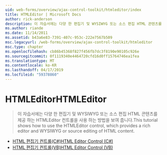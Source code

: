 ```yaml
---
uid: web-forms/overview/ajax-control-toolkit/htmleditor/index
title: HTMLEditor | Microsoft Docs
author: rick-anderson
description: 이 자습서에는 다양 한 편집기 및 WYSIWYG 또는 소스 편집 HTML 콘텐츠를 제공 하는 HTMLEditor 컨트롤을 사용 하는 방법을 보여 줍니다.
ms.author: riande
ms.date: 11/14/2011
ms.assetid: b43a6e83-7391-407c-953c-222e7567b509
msc.legacyurl: /web-forms/overview/ajax-control-toolkit/htmleditor
msc.type: chapter
ms.openlocfilehash: cb86b45368f827f456fb7dc3f8190e90105c926e
ms.sourcegitcommit: 0f1119340e4464720cfd16d0ff15764746ea1fea
ms.translationtype: MT
ms.contentlocale: ko-KR
ms.lasthandoff: 04/17/2019
ms.locfileid: "59378860"
---
```

# <a name="htmleditor"></a><span data-ttu-id="ef76e-103">HTMLEditor</span><span class="sxs-lookup"><span data-stu-id="ef76e-103">HTMLEditor</span></span>

> <span data-ttu-id="ef76e-104">이 자습서에는 다양 한 편집기 및 WYSIWYG 또는 소스 편집 HTML 콘텐츠를 제공 하는 HTMLEditor 컨트롤을 사용 하는 방법을 보여 줍니다.</span><span class="sxs-lookup"><span data-stu-id="ef76e-104">This tutorial shows how to use the HTMLEditor control, which provides a rich editor and WYSIWYG or source editing of HTML content.</span></span>


- [<span data-ttu-id="ef76e-105">HTML 편집기 컨트롤(C#)</span><span class="sxs-lookup"><span data-stu-id="ef76e-105">HTML Editor Control (C#)</span></span>](how-do-i-use-the-html-editor-control-cs.md)
- [<span data-ttu-id="ef76e-106">HTML 편집기 컨트롤(VB)</span><span class="sxs-lookup"><span data-stu-id="ef76e-106">HTML Editor Control (VB)</span></span>](how-do-i-use-the-html-editor-control-vb.md)
